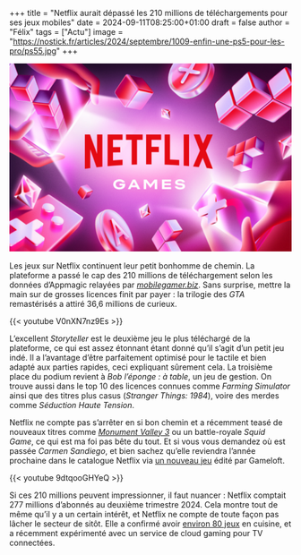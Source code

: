 +++
title = "Netflix aurait dépassé les 210 millions de téléchargements pour ses jeux mobiles"
date = 2024-09-11T08:25:00+01:00
draft = false
author = "Félix"
tags = ["Actu"]
image = "https://nostick.fr/articles/2024/septembre/1009-enfin-une-ps5-pour-les-pro/ps55.jpg"
+++

![Logo Netflix](netflix.png) 

Les jeux sur Netflix continuent leur petit bonhomme de chemin. La plateforme a passé le cap des 210 millions de téléchargement selon les données d’Appmagic relayées par [*mobilegamer.biz*](https://mobilegamer.biz/lifetime-netflix-games-downloads-pass-210m-gta-san-andreas-hits-25m-says-appmagic/). Sans surprise, mettre la main sur de grosses licences finit par payer : la trilogie des *GTA* remastérisés a attiré 36,6 millions de curieux.

{{< youtube V0nXN7nz9Es >}}

L’excellent *Storyteller* est le deuxième jeu le plus téléchargé de la plateforme, ce qui est assez étonnant étant donné qu’il s’agit d’un petit jeu indé. Il a l’avantage d’être parfaitement optimisé pour le tactile et bien adapté aux parties rapides, ceci expliquant sûrement cela. La troisième place du podium revient à *Bob l’éponge : à table*, un jeu de gestion. On trouve aussi dans le top 10 des licences connues comme *Farming Simulator* ainsi que des titres plus casus (*Stranger Things: 1984*), voire des merdes comme *Séduction Haute Tension*.

Netflix ne compte pas s’arrêter en si bon chemin et a récemment teasé de nouveaux titres comme *[Monument Valley 3](https://nostick.fr/articles/2024/aout/2108-monument-valley-3-netflix/)* ou un battle-royale *Squid Game*, ce qui est ma foi pas bête du tout. Et si vous vous demandez où est passée *Carmen Sandiego*, et bien sachez qu’elle reviendra l’année prochaine dans le catalogue Netflix via [un nouveau jeu](https://store.steampowered.com/app/2475300/Carmen_Sandiego/) édité par Gameloft.

{{< youtube 9dtqooGHYeQ >}}

Si ces 210 millions peuvent impressionner, il faut nuancer : Netflix comptait 277 millions d’abonnés au deuxième trimestre 2024. Cela montre tout de même qu’il y a un certain intérêt, et Netflix ne compte de toute façon pas lâcher le secteur de sitôt. Elle a confirmé avoir [environ 80 jeux](https://nostick.fr/articles/2024/juillet/2307-netflix-continue-dinvestir-jeux-mobile/) en cuisine, et a récemment expérimenté avec un service de cloud gaming pour TV connectées.
